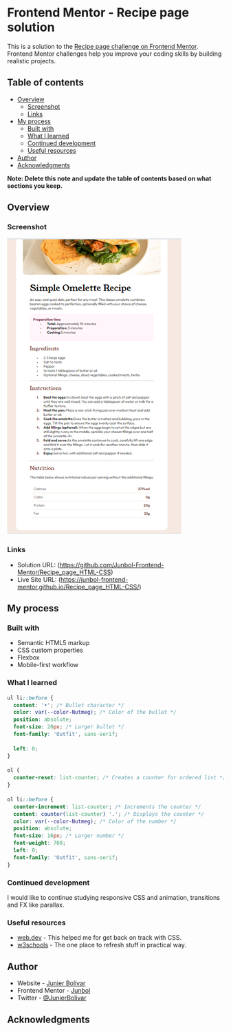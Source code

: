 # Frontend Mentor - Recipe page solution

This is a solution to the [Recipe page challenge on Frontend Mentor](https://www.frontendmentor.io/challenges/recipe-page-KiTsR8QQKm). Frontend Mentor challenges help you improve your coding skills by building realistic projects.

## Table of contents

- [Overview](#overview)
  - [Screenshot](#screenshot)
  - [Links](#links)
- [My process](#my-process)
  - [Built with](#built-with)
  - [What I learned](#what-i-learned)
  - [Continued development](#continued-development)
  - [Useful resources](#useful-resources)
- [Author](#author)
- [Acknowledgments](#acknowledgments)

**Note: Delete this note and update the table of contents based on what sections you keep.**

## Overview

### Screenshot

![](./assets/images/screenshot.jpg)

### Links

- Solution URL: (https://github.com/Junbol-Frontend-Mentor/Recipe_page_HTML-CSS)
- Live Site URL: (https://junbol-frontend-mentor.github.io/Recipe_page_HTML-CSS/)

## My process

### Built with

- Semantic HTML5 markup
- CSS custom properties
- Flexbox
- Mobile-first workflow

### What I learned

```css
ul li::before {
  content: '•'; /* Bullet character */
  color: var(--color-Nutmeg); /* Color of the bullet */
  position: absolute;
  font-size: 20px; /* Larger bullet */
  font-family: 'Outfit', sans-serif;

  left: 0;
}

ol {
  counter-reset: list-counter; /* Creates a counter for ordered list */
}

ol li::before {
  counter-increment: list-counter; /* Increments the counter */
  content: counter(list-counter) '.'; /* Displays the counter */
  color: var(--color-Nutmeg); /* Color of the number */
  position: absolute;
  font-size: 16px; /* Larger number */
  font-weight: 700;
  left: 0;
  font-family: 'Outfit', sans-serif;
}
```

### Continued development

I would like to continue studying responsive CSS and animation, transitions and FX like parallax.

### Useful resources

- [web.dev](https://web.dev/learn/css) - This helped me for get back on track with CSS.
- [w3schools](https://www.w3schools.com/css/default.asp) - The one place to refresh stuff in practical way.

## Author

- Website - [Junier Bolivar](https://www.bolivarcreativedesign.com)
- Frontend Mentor - [Junbol](https://www.frontendmentor.io/profile/Junbol)
- Twitter - [@JunierBolivar](https://www.twitter.com/@JunierBolivar)

## Acknowledgments
